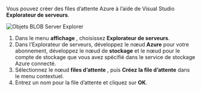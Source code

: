 Vous pouvez créer des files d’attente Azure à l’aide de Visual Studio **Explorateur de serveurs**.

![Objets BLOB Server Explorer][Image1]

1. Dans le menu **affichage** , choisissez **Explorateur de serveurs**.
2. Dans l’Explorateur de serveurs, développez le nœud **Azure** pour votre abonnement, développez le nœud de **stockage** et le nœud pour le compte de stockage que vous avez spécifié dans le service de stockage Azure connecté.
3. Sélectionnez le nœud **files d’attente** , puis **Créez la file d’attente** dans le menu contextuel.
4. Entrez un nom pour la file d’attente et cliquez sur **OK**.   


[Image1]: ./media/vs-create-queue-in-server-explorer/vs-storage-queues-create-in-server-explorer.png